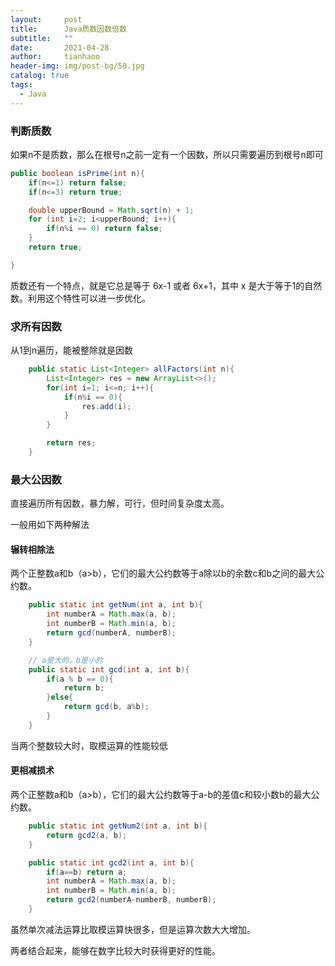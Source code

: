 ```yaml
---
layout:     post
title:      Java质数因数倍数
subtitle:   ""
date:       2021-04-28
author:     tianhaoo
header-img: img/post-bg/50.jpg
catalog: true
tags:
  - Java
---
```


### 判断质数

如果n不是质数，那么在根号n之前一定有一个因数，所以只需要遍历到根号n即可

```java
public boolean isPrime(int n){
    if(n<=1) return false;
    if(n<=3) return true;

    double upperBound = Math.sqrt(n) + 1;
    for (int i=2; i<upperBound; i++){
        if(n%i == 0) return false;
    }
    return true;

}
```

质数还有一个特点，就是它总是等于 6x-1 或者 6x+1，其中 x 是大于等于1的自然数。利用这个特性可以进一步优化。


### 求所有因数

从1到n遍历，能被整除就是因数


```java
    public static List<Integer> allFactors(int n){
        List<Integer> res = new ArrayList<>();
        for(int i=1; i<=n; i++){
            if(n%i == 0){
                res.add(i);
            }
        }

        return res;
    }
```

### 最大公因数

直接遍历所有因数，暴力解，可行，但时间复杂度太高。

一般用如下两种解法

#### 辗转相除法

两个正整数a和b（a>b），它们的最大公约数等于a除以b的余数c和b之间的最大公约数。


```java
    public static int getNum(int a, int b){
        int numberA = Math.max(a, b);
        int numberB = Math.min(a, b);
        return gcd(numberA, numberB);
    }

    // a是大的，b是小的
    public static int gcd(int a, int b){
        if(a % b == 0){
            return b;
        }else{
            return gcd(b, a%b);
        }
    }

```

当两个整数较大时，取模运算的性能较低


#### 更相减损术

两个正整数a和b（a>b），它们的最大公约数等于a-b的差值c和较小数b的最大公约数。

```java
    public static int getNum2(int a, int b){
        return gcd2(a, b);
    }

    public static int gcd2(int a, int b){
        if(a==b) return a;
        int numberA = Math.max(a, b);
        int numberB = Math.min(a, b);
        return gcd2(numberA-numberB, numberB);
    }

```

虽然单次减法运算比取模运算快很多，但是运算次数大大增加。

两者结合起来，能够在数字比较大时获得更好的性能。





